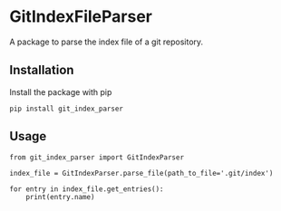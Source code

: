 # GitIndexFileParser

A package to parse the index file of a git repository.

## Installation

Install the package with pip

    pip install git_index_parser


## Usage
```
from git_index_parser import GitIndexParser

index_file = GitIndexParser.parse_file(path_to_file='.git/index')

for entry in index_file.get_entries():
    print(entry.name)
```
